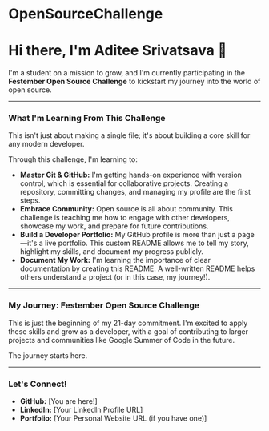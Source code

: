# OpenSourceChallenge

# Hi there, I'm Aditee Srivatsava 👋

I'm a student on a mission to grow, and I'm currently participating in the **Festember Open Source Challenge** to kickstart my journey into the world of open source.

---

### What I'm Learning From This Challenge

This isn't just about making a single file; it's about building a core skill for any modern developer.

Through this challenge, I'm learning to:

* **Master Git & GitHub:** I'm getting hands-on experience with version control, which is essential for collaborative projects. Creating a repository, committing changes, and managing my profile are the first steps.
* **Embrace Community:** Open source is all about community. This challenge is teaching me how to engage with other developers, showcase my work, and prepare for future contributions.
* **Build a Developer Portfolio:** My GitHub profile is more than just a page—it's a live portfolio. This custom README allows me to tell my story, highlight my skills, and document my progress publicly.
* **Document My Work:** I'm learning the importance of clear documentation by creating this README. A well-written README helps others understand a project (or in this case, my journey!).

---

### My Journey: Festember Open Source Challenge

This is just the beginning of my 21-day commitment. I'm excited to apply these skills and grow as a developer, with a goal of contributing to larger projects and communities like Google Summer of Code in the future.

The journey starts here.

---

### Let's Connect!

* **GitHub:** [You are here!]
* **LinkedIn:** [Your LinkedIn Profile URL]
* **Portfolio:** [Your Personal Website URL (if you have one)]
